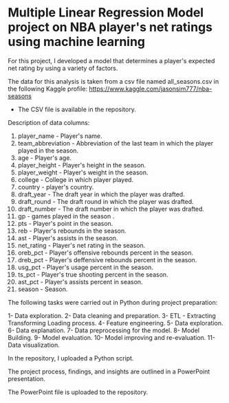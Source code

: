 # Multiple Linear Regression Model project on NBA player's net ratings using machine learning

For this project, I developed a model that determines a player's expected net rating by using a variety of factors.

The data for this analysis is taken from a csv file named all_seasons.csv in the following Kaggle profile:
https://www.kaggle.com/jasonsim777/nba-seasons

* The CSV file is available in the repository.


Description of data columns:

1.	player_name          - Player's name.
2.	team_abbreviation    - Abbreviation of the last team in which the player played in the season.
3.	age                  - Player's age.   
4.	player_height        - Player's height in the season.
5.	player_weight        - Player's weight in the season.
6.	college              - College in which player played.
7.	country              - player's country.
8.	draft_year           - The draft year in which the player was drafted.
9.	draft_round          - The draft round in which the player was drafted.
10.	draft_number         - The draft number in which the player was drafted.
11.	gp                   - games played in the season .
12.	pts                  - Player's point in the season.
13.	reb                  - Player's rebounds in the season.
14.	ast                  - Player's assists in the season.
15.	net_rating           - Player's net rating in the season.
16.	oreb_pct             - Player's offensive rebounds percent in the season.
17.	dreb_pct             - Player's deffensive rebounds percent in the season.
18.	usg_pct              - Player's usage percent in the season.
19.	ts_pct               - Player's true shooting percent in the season.
20.	ast_pct              - Player's assists percent in season.
21.	season               - Season.




The following tasks were carried out in Python during project preparation:

1- Data exploration.
2- Data cleaning and preparation.
3- ETL - Extracting Transforming Loading process.
4- Feature engineering.
5- Data exploration.
6- Data explanation.
7- Data preprocessing for the model.
8- Model Building.
9- Model evaluation.
10- Model improving and re-evaluation.
11- Data visualization.

In the repository, I uploaded a Python script.



The project process, findings, and insights are outlined in a PowerPoint presentation.

The PowerPoint file is uploaded to the repository.
